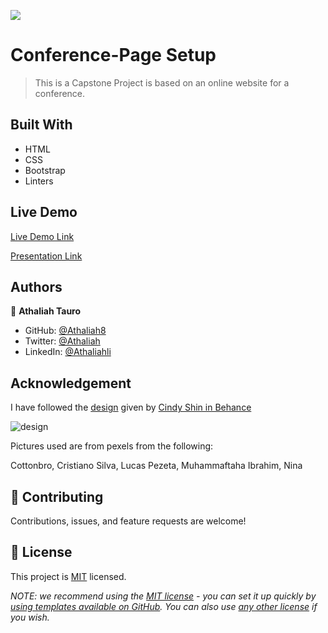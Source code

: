 ![](https://img.shields.io/badge/Microverse-blueviolet)

# Conference-Page Setup  

> This is a Capstone Project is based on an online website for a conference.

## Built With

- HTML
- CSS 
- Bootstrap
- Linters

## Live Demo

[Live Demo Link]()

[Presentation Link]()

## Authors

👤 **Athaliah Tauro**

- GitHub: [@Athaliah8](https://github.com/Athaliah8)
- Twitter: [@Athaliah](https://twitter.com/AthaliahLi)
- LinkedIn: [@Athaliahli](https://www.linkedin.com/in/athaliah-li-56217324a/)

## Acknowledgement

I have followed the [design](https://www.behance.net/gallery/29845175/CC-Global-Summit-2015) given by [Cindy Shin in Behance](https://www.behance.net/adagio07)

![design](https://www.notion.so/image/https%3A%2F%2Fs3-us-west-2.amazonaws.com%2Fsecure.notion-static.com%2F4352c344-6034-4a4c-84c3-e062937d1c49%2FScreen_Shot_2020-01-27_at_11.57.48.png?table=block&id=5b4779ff-e6dc-464d-bd96-fb0b4d040ef8&width=2470&userId=&cache=v2)

Pictures used are from pexels from the following:

Cottonbro,
Cristiano Silva,
Lucas Pezeta,
Muhammaftaha Ibrahim,
Nina

## 🤝 Contributing

Contributions, issues, and feature requests are welcome!

## 📝 License

This project is [MIT](./LICENSE) licensed.

_NOTE: we recommend using the [MIT license](https://choosealicense.com/licenses/mit/) - you can set it up quickly by [using templates available on GitHub](https://docs.github.com/en/communities/setting-up-your-project-for-healthy-contributions/adding-a-license-to-a-repository). You can also use [any other license](https://choosealicense.com/licenses/) if you wish._
